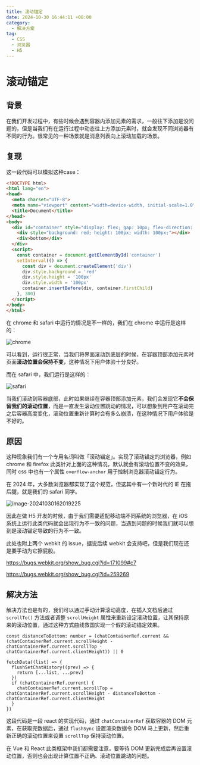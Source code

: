 ```yaml
---
title: 滚动锚定
date: 2024-10-30 16:44:11 +08:00
category:
  - 解决方案
tag:
  - CSS
  - 浏览器
  - H5
---
```


# 滚动锚定

## 背景

在我们开发过程中，有些时候会遇到容器内添加元素的需求，一般往下添加是没问题的，但是当我们有在运行过程中动态往上方添加元素时，就会发现不同浏览器有不同的行为。很常见的一种场景就是消息列表向上滚动加载的场景。

## 复现

这一段代码可以模拟这种case：

```html
<!DOCTYPE html>
<html lang="en">
<head>
  <meta charset="UTF-8">
  <meta name="viewport" content="width=device-width, initial-scale=1.0">
  <title>Document</title>
</head>
<body>
  <div id="container" style="display: flex; gap: 10px; flex-direction: column;">
    <div style="background: red; height: 100px; width: 100px;"></div>
    <div>bottom</div>
  </div>
  <script>
    const container = document.getElementById('container')
    setInterval(() => {
      const div = document.createElement('div')
      div.style.background = 'red'
      div.style.height = '100px'
      div.style.width = '100px'
      container.insertBefore(div, container.firstChild)
    }, 300)
  </script>
</body>
</html>
```

在 chrome 和 safari 中运行的情况是不一样的，我们在 chrome 中运行是这样的：

![chrome](./img/anchor-chrome.gif)

可以看到，运行很正常，当我们将界面滚动到底层的时候，在容器顶部添加元素时页面**滚动位置会保持不变**，这种情况下用户体验十分良好。

而在 safari 中，我们运行是这样的：

![safari](./img/anchor-safari.gif)

当我们滚动到容器底部，此时如果继续在容器顶部添加元素，我们会发现它**不会保留我们的滚动位置**，而是一直发生滚动位置跳动的情况，可以想象到用户在滚动完之后容器高度变化，滚动位置重新计算时会有多么崩溃，在这种情况下用户体验是不好的。

## 原因

这种现象我们有一个专用名词叫做「滚动锚定」。实现了滚动锚定的浏览器，例如 chrome 和 firefox 此类针对上面的这种情况，默认就会有滚动位置不变的效果，同时 css 中也有一个属性 `overflow-anchor` 用于控制浏览器滚动锚定行为。

在 2024 年，大多数浏览器都实现了这个规范，但这其中有一个新时代的 IE 在拖后腿，就是我们的 safari 同学。

![image-20241030162019225](.assets/image-20241030162019225.png)

因此在做 H5 开发的时候，由于我们需要适配移动端不同系统的浏览器，在 iOS 系统上运行此类代码就会出现行为不一致的问题，当遇到问题的时候我们就可以想到是滚动锚定导致的行为不一致。

此处也附上两个 webkit 的 issue，据说后续 webkit 会支持吧，但是我们现在还是要手动为它擦屁股。

https://bugs.webkit.org/show_bug.cgi?id=171099#c7

https://bugs.webkit.org/show_bug.cgi?id=259269

## 解决方法

解决方法也是有的，我们可以通过手动计算滚动高度，在插入文档后通过 `scrollTo()` 方法或者调整 `scrollHeight` 属性来重新设定滚动位置，让其保持原来的滚动位置，通过这种方式曲线救国实现一个假的滚动锚定效果。

```tsx
const distanceToBottom: number = (chatContainerRef.current && (chatContainerRef.current.scrollHeight - chatContainerRef.current.scrollTop - chatContainerRef.current.clientHeight)) || 0
      
fetchData((list) => {
  flushSetChatHistory((prev) => {
    return [...list, ...prev]
  })
  if (chatContainerRef.current) {
    chatContainerRef.current.scrollTop = chatContainerRef.current.scrollHeight - distanceToBottom - chatContainerRef.current.clientHeight
  }
})
```

这段代码是一段 react 的实现代码，通过 `chatContainerRef` 获取容器的 DOM 元素，在获取完数据后，通过 `flushSync` 设置渲染数据令 DOM 马上更新，然后重新正确的滚动位置来设置 `scrollTop` 保持滚动位置。

在 Vue 和 React 此类框架中我们都需要注意，要等待 DOM 更新完成后再设置滚动位置，否则也会出现计算位置不正确、滚动位置跳动的问题。